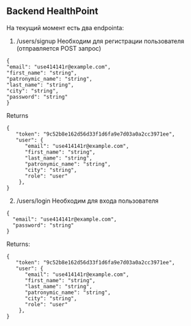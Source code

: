 ## Backend HealthPoint

На текущий момент есть два endpointа:

1. /users/signup Необходим для регистрации пользователя (отправляется POST
   запрос)

```angular2html
{
"email": "use414141r@example.com",
"first_name": "string",
"patronymic_name": "string",
"last_name": "string",
"city": "string",
"password": "string"
}
```

Returns

```
{
   "token": "9c52b8e162d56d33f1d6fa9e7d03a0a2cc3971ee",
   "user": {
      "email": "use414141r@example.com",
      "first_name": "string",
      "last_name": "string",
      "patronymic_name": "string",
      "city": "string",
      "role": "user"
    },
}
```

2. /users/login Необходим для входа пользователя

```
{
  "email": "use414141r@example.com",
  "password": "string"
}
```

Returns:

```
{
   "token": "9c52b8e162d56d33f1d6fa9e7d03a0a2cc3971ee",
   "user": {
      "email": "use414141r@example.com",
      "first_name": "string",
      "last_name": "string",
      "patronymic_name": "string",
      "city": "string",
      "role": "user"
    },
}
```